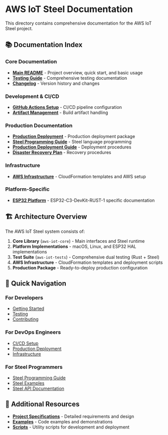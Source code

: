 # AWS IoT Steel Documentation

This directory contains comprehensive documentation for the AWS IoT Steel project.

## 📚 Documentation Index

### Core Documentation
- **[Main README](../README.md)** - Project overview, quick start, and basic usage
- **[Testing Guide](TESTING.md)** - Comprehensive testing documentation
- **[Changelog](CHANGELOG.md)** - Version history and changes

### Development & CI/CD
- **[GitHub Actions Setup](github-actions-setup.md)** - CI/CD pipeline configuration
- **[Artifact Management](ARTIFACT_MANAGEMENT.md)** - Build artifact handling

### Production Documentation
- **[Production Deployment](../production/README.md)** - Production deployment package
- **[Steel Programming Guide](../production/docs/steel-programming-guide.md)** - Steel language programming
- **[Production Deployment Guide](../production/docs/production-deployment-guide.md)** - Deployment procedures
- **[Disaster Recovery Plan](../production/docs/disaster-recovery-plan.md)** - Recovery procedures

### Infrastructure
- **[AWS Infrastructure](../aws-infrastructure/README.md)** - CloudFormation templates and AWS setup

### Platform-Specific
- **[ESP32 Platform](../aws-iot-platform-esp32/README.md)** - ESP32-C3-DevKit-RUST-1 specific documentation

## 🏗️ Architecture Overview

The AWS IoT Steel system consists of:

1. **Core Library** (`aws-iot-core`) - Main interfaces and Steel runtime
2. **Platform Implementations** - macOS, Linux, and ESP32 HAL implementations  
3. **Test Suite** (`aws-iot-tests`) - Comprehensive dual testing (Rust + Steel)
4. **AWS Infrastructure** - CloudFormation templates and deployment scripts
5. **Production Package** - Ready-to-deploy production configuration

## 🚀 Quick Navigation

### For Developers
- [Getting Started](../README.md#getting-started)
- [Testing](TESTING.md)
- [Contributing](../README.md#contributing)

### For DevOps Engineers
- [CI/CD Setup](github-actions-setup.md)
- [Production Deployment](../production/README.md)
- [Infrastructure](../aws-infrastructure/README.md)

### For Steel Programmers
- [Steel Programming Guide](../production/docs/steel-programming-guide.md)
- [Steel Examples](../examples/steel/)
- [Steel API Documentation](../aws-iot-core/src/steel_api_documentation.rs)

## 📖 Additional Resources

- **[Project Specifications](.kiro/specs/aws-iot-steel/)** - Detailed requirements and design
- **[Examples](../examples/)** - Code examples and demonstrations
- **[Scripts](../scripts/)** - Utility scripts for development and deployment